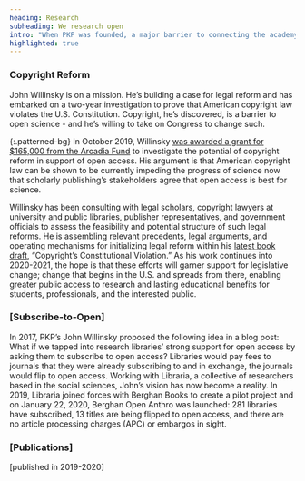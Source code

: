```yaml
---
heading: Research
subheading: We research open
intro: "When PKP was founded, a major barrier to connecting the academy to the larger world was restricted access to research through print publications and subscription paywalls. Our research continues to identify those barriers, providing solutions and proposing models that facilitate open access on a global scale."
highlighted: true
---
```


### Copyright Reform

John Willinsky is on a mission. He’s building a case for legal reform and has embarked on a two-year investigation to prove that American copyright law violates the U.S. Constitution. Copyright, he’s discovered, is a barrier to open science - and he’s willing to take on Congress to change such.

{:.patterned-bg}
In October 2019, Willinsky [was awarded a grant for $165,000 from the Arcadia Fund](https://www.arcadiafund.org.uk/new-grant-to-stanford-university-graduate-school/) to investigate the potential of copyright reform in support of open access. His argument is that American copyright law can be shown to be currently impeding the progress of science now that scholarly publishing’s stakeholders agree that open access is best for science.

Willinsky has been consulting with legal scholars, copyright lawyers at university and public libraries, publisher representatives, and government officials to assess the feasibility and potential structure of such legal reforms. He is assembling relevant precedents, legal arguments, and operating mechanisms for initializing legal reform within his [latest book draft](https://docs.google.com/document/d/1bjulpetHpvOs1EcWtOGv0RCPgST0Y8AvooP97COOnbg/edit?usp=sharing), “Copyright’s Constitutional Violation.” As his work continues into 2020-2021, the hope is that these efforts will garner support for legislative change; change that begins in the U.S. and spreads from there, enabling greater public access to research and lasting educational benefits for students, professionals, and the interested public.

### [Subscribe-to-Open]

In 2017, PKP’s John Willinsky proposed the following idea in a blog post: What if we tapped into research libraries’ strong support for open access by asking them to subscribe to open access? Libraries would pay fees to journals that they were already subscribing to and in exchange, the journals would flip to open access. Working with Libraria, a collective of researchers based in the social sciences, John’s vision has now become a reality. In 2019, Libraria joined forces with Berghan Books to create a pilot project and on January 22, 2020, Berghan Open Anthro was launched: 281 libraries have subscribed, 13 titles are being flipped to open access, and there are no article processing charges (APC) or embargos in sight.

### [Publications]

[published in 2019-2020]
